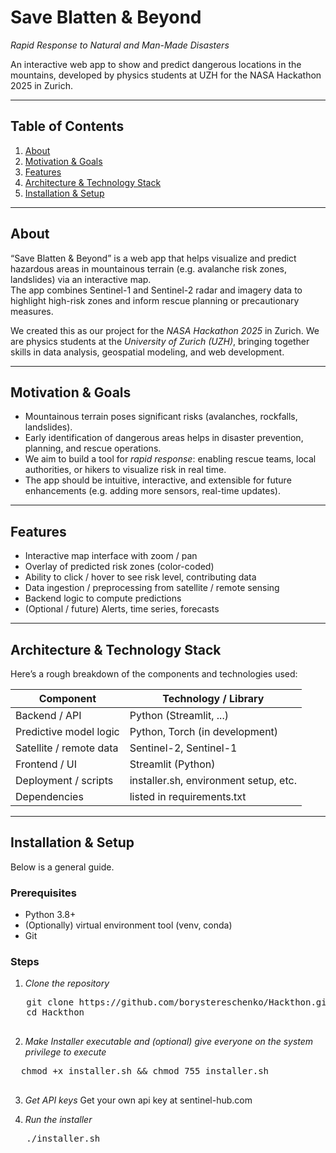 # Save Blatten & Beyond  
*Rapid Response to Natural and Man-Made Disasters*  

An interactive web app to show and predict dangerous locations in the mountains, developed by physics students at UZH for the NASA Hackathon 2025 in Zurich.

---

## Table of Contents

1. [About](#about)  
2. [Motivation & Goals](#motivation--goals)  
3. [Features](#features)  
4. [Architecture & Technology Stack](#architecture--technology-stack)  
5. [Installation & Setup](#installation--setup)  

---

## About

“Save Blatten & Beyond” is a web app that helps visualize and predict hazardous areas in mountainous terrain (e.g. avalanche risk zones, landslides) via an interactive map.  
The app combines Sentinel-1 and Sentinel-2 radar and imagery data to highlight high-risk zones and inform rescue planning or precautionary measures.

We created this as our project for the *NASA Hackathon 2025* in Zurich. We are physics students at the *University of Zurich (UZH)*, bringing together skills in data analysis, geospatial modeling, and web development.

---

## Motivation & Goals

- Mountainous terrain poses significant risks (avalanches, rockfalls, landslides).  
- Early identification of dangerous areas helps in disaster prevention, planning, and rescue operations.  
- We aim to build a tool for *rapid response*: enabling rescue teams, local authorities, or hikers to visualize risk in real time.  
- The app should be intuitive, interactive, and extensible for future enhancements (e.g. adding more sensors, real-time updates).

---

## Features

- Interactive map interface with zoom / pan  
- Overlay of predicted risk zones (color-coded)  
- Ability to click / hover to see risk level, contributing data  
- Data ingestion / preprocessing from satellite / remote sensing  
- Backend logic to compute predictions  
- (Optional / future) Alerts, time series, forecasts  

---

## Architecture & Technology Stack

Here’s a rough breakdown of the components and technologies used:

| Component              | Technology / Library         |
|------------------------|-------------------------------|
| Backend / API          | Python (Streamlit, ...) |
| Predictive model logic | Python, Torch (in development) |
| Satellite / remote data | Sentinel-2, Sentinel-1 |
| Frontend / UI          | Streamlit (Python)
| Deployment / scripts   | installer.sh, environment setup, etc. |
| Dependencies           | listed in requirements.txt |

---

## Installation & Setup

Below is a general guide. 

### Prerequisites

- Python 3.8+  
- (Optionally) virtual environment tool (venv, conda)  
- Git  

### Steps

1. *Clone the repository*  
  <pre>
   git clone https://github.com/borystereschenko/Hackthon.git
   cd Hackthon
  </pre>
   
2. *Make Installer executable and (optional) give everyone on the system privilege to execute*
  <pre>
  chmod +x installer.sh && chmod 755 installer.sh
  </pre>
     
3. *Get API keys*
   Get your own api key at sentinel-hub.com

4. *Run the installer*
  <pre>
   ./installer.sh
  </pre>
